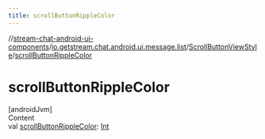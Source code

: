 ```yaml
---
title: scrollButtonRippleColor
---
```

//[stream-chat-android-ui-components](../../../index.md)/[io.getstream.chat.android.ui.message.list](../index.md)/[ScrollButtonViewStyle](index.md)/[scrollButtonRippleColor](scrollButtonRippleColor.md)



# scrollButtonRippleColor  
[androidJvm]  
Content  
val [scrollButtonRippleColor](scrollButtonRippleColor.md): [Int](https://kotlinlang.org/api/latest/jvm/stdlib/kotlin/-int/index.html)  



